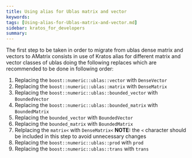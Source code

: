 ```yaml
---
title: Using alias for Ublas matrix and vector
keywords: 
tags: [Using-alias-for-Ublas-matrix-and-vector.md]
sidebar: kratos_for_developers
summary: 
---
```


The first step to be taken in order to migrate from ublas dense matrix and vectors to AMatrix consists in use of Kratos alias for different matrix and vector classes of ublas doing the following replaces which are recommended to be done in following order:

1. Replacing the `boost::numeric::ublas::vector` with `DenseVector`
2. Replacing the `boost::numeric::ublas::matrix` with `DenseMatrix`
3. Replacing the `boost::numeric::ublas::bounded_vector` with `BoundedVector`
4. Replacing the `boost::numeric::ublas::bounded_matrix` with `BoundedMatrix`
5. Replacing the `bounded_vector` with `BoundedVector`
6. Replacing the `bounded_matrix` with `BoundedMatrix`
7. Relplacing the `matrix<` with `DenseMatrix<` **NOTE:** the `<` character should be included in this step to avoid unnecessary changes
8. Replacing the `boost::numeric::ublas::prod` with `prod`
9. Replacing the `boost::numeric::ublas::trans` with `trans`


